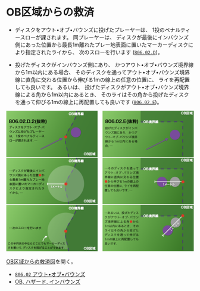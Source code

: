 # OB区域からの救済

* ディスクをアウト•オブ•バウンズに投げたプレーヤーは、
1投のペナルティースローが課されます。
同プレーヤーは、
ディスクが最後にインバウンズ側にあった位置から最長1m離れたプレー地表面に置いたマーカーディスクにより指定されたライから、
次のスローを行います
([`806.02.D`](80602))。

* 投げたディスクがインバウンズ側にあり、
かつアウト•オブ•バウンズ境界線から1m以内にある場合、
そのディスクを通ってアウト•オブ•バウンズ境界線に直角に交わる位置から伸びる1mの線上の任意の位置に、
ライを再配置しても良いです。
あるいは、
投げたディスクがアウト•オブ•バウンズ境界線による角から1m以内にあるとき、
そのライはその角から投げたディスクを通って伸びる1mの線上に再配置しても良いです
([`806.02.E`](80602))。

![OB区域からの救済図](assets/img/relief-from-ob.png)

[OB区域からの救済図](https://jpdga-shizuoka.github.io/rules/assets/img/relief-from-ob.png)を開く。

* [`806.02` アウト•オブ•バウンズ](80602)
* [OB, ハザード, インバウンズ](obhazardinbounds)

